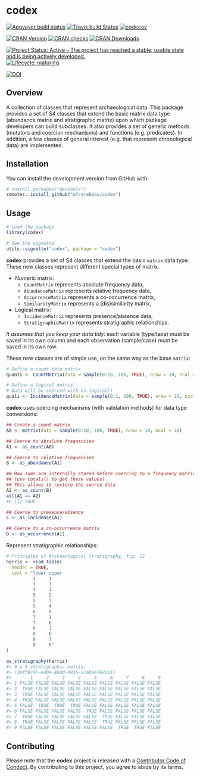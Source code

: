 
<!-- README.md is generated from README.Rmd. Please edit that file -->

# codex

<!-- badges: start -->

[![Appveyor build
status](https://ci.appveyor.com/api/projects/status/7xt157mqcny0pht1?svg=true)](https://ci.appveyor.com/project/nfrerebeau/codex)
[![Travis build
Status](https://travis-ci.org/nfrerebeau/codex.svg?branch=master)](https://travis-ci.org/nfrerebeau/codex)
[![codecov](https://codecov.io/gh/nfrerebeau/codex/branch/master/graph/badge.svg)](https://codecov.io/gh/nfrerebeau/codex)

[![CRAN
Version](http://www.r-pkg.org/badges/version/codex)](https://cran.r-project.org/package=codex)
[![CRAN
checks](https://cranchecks.info/badges/worst/codex)](https://cran.r-project.org/web/checks/check_results_codex.html)
[![CRAN
Downloads](http://cranlogs.r-pkg.org/badges/codex)](https://cran.r-project.org/package=codex)

[![Project Status: Active – The project has reached a stable, usable
state and is being actively
developed.](https://www.repostatus.org/badges/latest/wip.svg)](https://www.repostatus.org/#wip)
[![Lifecycle:
maturing](https://img.shields.io/badge/lifecycle-experimental-orange.svg)](https://www.tidyverse.org/lifecycle/#experimental)

[![DOI](https://zenodo.org/badge/DOI/10.5281/zenodo.3526659.svg)](https://doi.org/10.5281/zenodo.3526659)
<!-- badges: end -->

## Overview

A collection of classes that represent archaeological data. This package
provides a set of S4 classes that extend the basic matrix data type
(abundance matrix and stratigraphic matrix) upon which package
developers can build subclasses. It also provides a set of generic
methods (mutators and coercion mechanisms) and functions
(e.g. predicates). In addition, a few classes of general interest
(e.g. that represent chronological data) are
implemented.

## Installation

<!--You can install the released version of **codex** from [CRAN](https://CRAN.R-project.org) with:


```r
install.packages("codex")
```

Or-->

You can install the development version from GitHub with:

``` r
# install.packages("devtools")
remotes::install_github("nfrerebeau/codex")
```

## Usage

``` r
# Load the package
library(codex)
```

``` r
# See the vignette
utils::vignette("codex", package = "codex")
```

**codex** provides a set of S4 classes that extend the basic `matrix`
data type. These new classes represent different special types of
matrix.

  - Numeric matrix:
      - `CountMatrix` represents absolute frequency data,
      - `AbundanceMatrix` represents relative frequency data,
      - `OccurrenceMatrix` represents a co-occurrence matrix,
      - `SimilarityMatrix` represents a (dis)similarity matrix,
  - Logical matrix:
      - `IncidenceMatrix` represents presence/absence data,
      - `StratigraphicMatrix` represents stratigraphic relationships.

*It assumes that you keep your data tidy*: each variable (type/taxa)
must be saved in its own column and each observation (sample/case) must
be saved in its own row.

These new classes are of simple use, on the same way as the base
`matrix`:

``` r
# Define a count data matrix
quanti <- CountMatrix(data = sample(0:10, 100, TRUE), nrow = 10, ncol = 10)

# Define a logical matrix
# Data will be coerced with as.logical()
quali <- IncidenceMatrix(data = sample(0:1, 100, TRUE), nrow = 10, ncol = 10)
```

**codex** uses coercing mechanisms (with validation methods) for data
type conversions:

``` r
## Create a count matrix
A0 <- matrix(data = sample(0:10, 100, TRUE), nrow = 10, ncol = 10)

## Coerce to absolute frequencies
A1 <- as_count(A0)

## Coerce to relative frequencies
B <- as_abundance(A1)

## Row sums are internally stored before coercing to a frequency matrix
## (use totals() to get these values)
## This allows to restore the source data
A2 <- as_count(B)
all(A1 == A2)
#> [1] TRUE

## Coerce to presence/absence
C <- as_incidence(A1)

## Coerce to a co-occurrence matrix
D <- as_occurrence(A1)
```

Represent stratigraphic relationships:

``` r
# Principles of Archaeological Stratigraphy, fig. 12
harris <- read.table(
  header = TRUE,
  text = "lower upper
          2     1
          3     1
          4     1
          5     2
          5     3
          5     4
          6     5
          7     1
          7     6
          8     1
          8     6
          9     7
          9     8"
)

as_stratigraphy(harris)
#> 9 x 9 stratigraphic matrix:
#> (3eff8c95-ed0e-48dd-9936-67ab9e767661)
#>       1     2     3     4     5     6     7     8     9
#> 1 FALSE FALSE FALSE FALSE FALSE FALSE FALSE FALSE FALSE
#> 2  TRUE FALSE FALSE FALSE FALSE FALSE FALSE FALSE FALSE
#> 3  TRUE FALSE FALSE FALSE FALSE FALSE FALSE FALSE FALSE
#> 4  TRUE FALSE FALSE FALSE FALSE FALSE FALSE FALSE FALSE
#> 5 FALSE  TRUE  TRUE  TRUE FALSE FALSE FALSE FALSE FALSE
#> 6 FALSE FALSE FALSE FALSE  TRUE FALSE FALSE FALSE FALSE
#> 7  TRUE FALSE FALSE FALSE FALSE  TRUE FALSE FALSE FALSE
#> 8  TRUE FALSE FALSE FALSE FALSE  TRUE FALSE FALSE FALSE
#> 9 FALSE FALSE FALSE FALSE FALSE FALSE  TRUE  TRUE FALSE
```

## Contributing

Please note that the **codex** project is released with a [Contributor
Code of
Conduct](https://github.com/nfrerebeau/codex/blob/master/.github/CODE_OF_CONDUCT.md).
By contributing to this project, you agree to abide by its terms.
